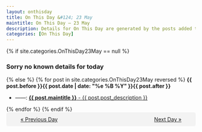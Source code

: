 ```yaml
---
layout: onthisday
title: On This Day &#124; 23 May
maintitle: On This Day — 23 May
description: Details for On This Day are generated by the posts added to the website so the content is subject to changes/updates over time.
categories: [On This Day]
---
```


{% if site.categories.OnThisDay23May == null %}
<h3>Sorry no known details for today</h3>
{% else %}
{% for post in site.categories.OnThisDay23May reversed %}
<strong>{{ post.before }}{{ post.date | date: "%e %B %Y" }}{{ post.after }}</strong>
<ul>
<li> ——: <a class="{{ post.class }}" href="{{ post.url }}"><strong>{{ post.maintitle }}</strong> - {{ post.post_description }}</a></li>
</ul>
{% endfor %}
{% endif %}

<div style="background-color: #f3f3f3; padding: 10px; border-radius: 5px; text-align: center; display: flex; justify-content: space-evenly;">
<a href="/onthisday/05/05-22">« Previous Day</a>
<span style="visibility:hidden;">[ Visit Leap Year February 29 ]</span>
<a href="/onthisday/05/05-24">Next Day »</a>
</div>
